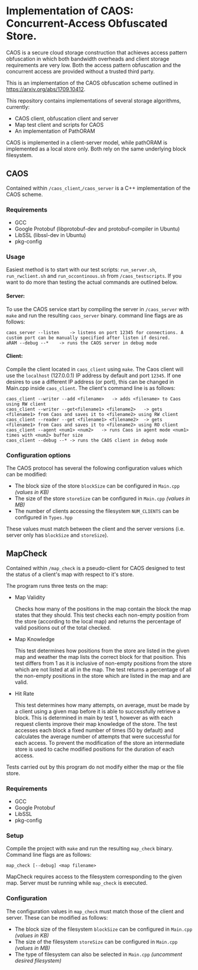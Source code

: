 # Implementation of CAOS: Concurrent-Access Obfuscated Store.

CAOS is a secure cloud storage construction that achieves access pattern obfuscation in which both bandwidth overheads and client storage requirements are very low. Both the access pattern obfuscation and the concurrent access are provided without a trusted third party.

This is an implementation of the CAOS obfuscation scheme outlined in https://arxiv.org/abs/1709.10412.

This repository contains implementations of several storage algorithms, currently:

- CAOS client, obfuscation client and server
- Map test client and scripts for CAOS
- An implementation of PathORAM

CAOS is implemented in a client-server model, while pathORAM is implemented as a local store only.
Both rely on the same underlying block filesystem.

## CAOS
Contained within ```/caos_client```,```/caos_server``` is a C++ implementation of the CAOS scheme.

### Requirements
- GCC
- Google Protobuf (libprotobuf-dev and protobuf-compiler in Ubuntu)
- LibSSL (libssl-dev in Ubuntu)
- pkg-config

### Usage

Easiest method is to start with our test scripts: ```run_server.sh```, ```run_rwclient.sh``` and ```run_occontinous.sh``` from ```/caos_testscripts```. If you want to do more than testing the actual commands are outlined below.

#### Server:
To use the CAOS service start by compiling the server in ```/caos_server``` with ```make``` and run the resulting ```caos_server``` binary. command line flags are as follows:
```
caos_server --listen	-> listens on port 12345 for connections. A custom port can be manually specified after listen if desired.
aRAM --debug --*	-> runs the CAOS server in debug mode
```

#### Client:
Compile the client located in ```caos_client``` using ```make```. The Caos client will use the ```localhost``` (127.0.0.1) IP address by default and port ```12345```. If one desires to use a different IP address (or port), this can be changed in Main.cpp inside ```caos_client```. The client's command line is as follows:


```
caos_client --writer --add <filename>	-> adds <filename> to Caos using RW client
caos_client --writer --get<filename1> <filename2>	-> gets <filename1> from Caos and saves it to <filename2> using RW client
caos_client --reader --get <filename1> <filename2>	-> gets <filename1> from Caos and saves it to <filename2> using RO client
caos_client --agent <num1> <num2>	-> runs Caos in agent mode <num1> times with <num2> buffer size
caos_client --debug --*	-> runs the CAOS client in debug mode
```



### Configuration options
The CAOS protocol has several the following configuration values which can be modified:
- The block size of the store ``blockSize`` can be configured in ``Main.cpp`` *(values in KB)*
- The size of the store ``storeSize`` can be configured in ``Main.cpp`` *(values in MB)*
- The number of clients accessing the filesystem ``NUM_CLIENTS`` can be configured in ``Types.hpp``

These values must match between the client and the server versions (i.e. server only has ``blockSize`` and ``storeSize``).


## MapCheck
Contained within ```/map_check``` is a pseudo-client for CAOS designed to test the status of a client's map with respect to it's store.

The program runs three tests on the map:

- Map Validity

	Checks how many of the positions in the map contain the block the map states that they should. This test checks each non-empty position from the store (according to the local map) and returns the percentage of valid positions out of the total checked.

- Map Knowledge

	This test determines how positions from the store are listed in the given map and weather the map lists the correct block for that position. This test differs from 1 as it is inclusive of non-empty positions from the store which are not listed at all in the map. The test returns a percentage of all the non-empty positions in the store which are listed in the map and are valid.

- Hit Rate

	This test determines how many attempts, on average, must be made by a client using a given map before it is able to successfully retrieve a block. This is determined in main by test 1, however as with each request clients improve their map knowledge of the store. The test accesses each block a fixed number of times (50 by default) and calculates the average number of attempts that were successful for each access. To prevent the modification of the store an intermediate store is used to cache modified positions for the duration of each access.

Tests carried out by this program do not modify either the map or the file store.

### Requirements
- GCC
- Google Protobuf
- LibSSL
- pkg-config

### Setup
Compile the project with ```make``` and run the resulting ```map_check``` binary. Command line flags are as follows:

```
map_check [--debug] <map filename>
```

MapCheck requires access to the filesystem corresponding to the given map. Server must be running while ```map_check``` is executed.

### Configuration
The configuration values in ```map_check``` must match those of the client and server. These can be modified as follows:
- The block size of the filesystem ``blockSize`` can be configured in ``Main.cpp`` *(values in KB)*
- The size of the filesystem ``storeSize`` can be configured in ``Main.cpp`` *(values in MB)*
- The type of filesystem can also be selected in ``Main.cpp`` *(uncomment desired filesystem)*
